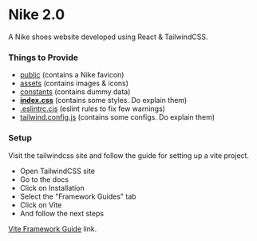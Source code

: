# Nike 2.0

A Nike shoes website developed using React & TailwindCSS.

### Things to Provide

- [public](./public) (contains a Nike favicon)
- [assets](./src/assets) (contains images & icons)
- [constants](./src/constants) (contains dummy data)
- [**index.css**](./src/index.css) (contains some styles. Do explain them)
- [.eslintrc.cjs](./.eslintrc.cjs) (eslint rules to fix few warnings)
- [tailwind.config.js](./tailwind.config.js) (contains some configs. Do explain them)

### Setup

Visit the tailwindcss site and follow the guide for setting up a vite project. 
- Open TailwindCSS site
- Go to the docs
- Click on Installation
- Select the "Framework Guides" tab
- Click on Vite
- And follow the next steps

[Vite Framework Guide](https://tailwindcss.com/docs/guides/vite) link. 